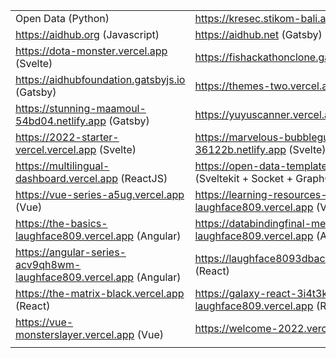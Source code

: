|  |  |
| ------------- | ------------- |
| Open Data (Python)  | https://kresec.stikom-bali.ac.id (Wordpress) |
| https://aidhub.org (Javascript)  | https://aidhub.net (Gatsby)  |
| https://dota-monster.vercel.app (Svelte)  | https://fishackathonclone.gatsbyjs.io (Gatsby)  |
| https://aidhubfoundation.gatsbyjs.io (Gatsby) | https://themes-two.vercel.app (DaisyUI) |
| https://stunning-maamoul-54bd04.netlify.app (Gatsby)  | https://yuyuscanner.vercel.app (Svelte)  |
| https://2022-starter-vercel.vercel.app (Svelte) | https://marvelous-bubblegum-36122b.netlify.app (Svelte)  |
| https://multilingual-dashboard.vercel.app (ReactJS) | https://open-data-template-1.vercel.app (Sveltekit + Socket + GraphQL) 🔥Hot |
| https://vue-series-a5ug.vercel.app (Vue) | https://learning-resources-abxbnanbb-laughface809.vercel.app (Vue) |
| https://the-basics-laughface809.vercel.app (Angular) | https://databindingfinal-meppe1gqc-laughface809.vercel.app (Angular) |
| https://angular-series-acv9qh8wm-laughface809.vercel.app (Angular) | https://laughface8093dbackground.vercel.app (React) |
| https://the-matrix-black.vercel.app (React) | https://galaxy-react-3i4t3kx7t-laughface809.vercel.app (React) |
| https://vue-monsterslayer.vercel.app (Vue)  | https://welcome-2022.vercel.app (Svelte) |
| | |
